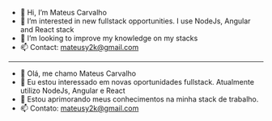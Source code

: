 - 👋 Hi, I’m Mateus Carvalho
- 👀 I’m interested in new fullstack opportunities. I use NodeJs, Angular and React stack
- 🌱 I’m looking to improve my knowledge on my stacks
- 📫 Contact: mateusy2k@gmail.com
_________________________

- 👋 Olá, me chamo Mateus Carvalho
- 👀 Eu estou interessado em novas oportunidades fullstack. Atualmente utilizo NodeJs, Angular e React
- 🌱 Estou aprimorando meus conhecimentos na minha stack de trabalho.
- 📫 Contato: mateusy2k@gmail.com

<!---
mateusdc01/mateusdc01 is a ✨ special ✨ repository because its `README.md` (this file) appears on your GitHub profile.
You can click the Preview link to take a look at your changes.
--->
